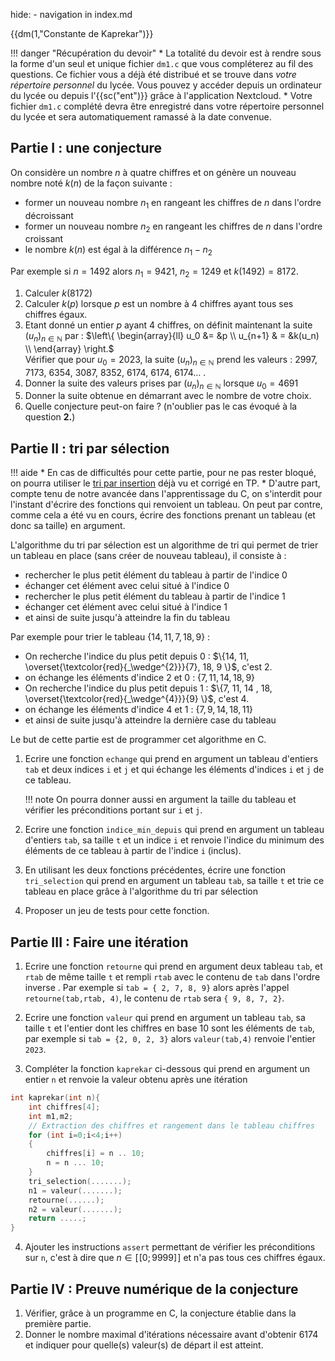 hide: - navigation  in index.md

{{dm(1,"Constante de Kaprekar")}} 

!!! danger "Récupération du devoir"
    * La totalité du devoir est à rendre sous la forme d'un seul et unique fichier `dm1.c` que vous compléterez au fil des questions. Ce fichier vous a déjà été distribué et se trouve dans *votre répertoire personnel* du lycée. Vous pouvez y  accéder depuis un ordinateur du lycée ou depuis l'{{sc("ent")}} grâce à  l'application Nextcloud.
    * Votre fichier `dm1.c` complété devra être enregistré dans votre répertoire personnel du lycée et sera automatiquement ramassé à la date convenue.


## Partie I : une conjecture

On considère un nombre $n$ à quatre chiffres et on génère un nouveau nombre noté $k(n)$ de la façon suivante :

* former un nouveau nombre $n_1$ en rangeant les chiffres de $n$ dans l'ordre décroissant
* former un nouveau nombre $n_2$ en rangeant les chiffres de $n$ dans l'ordre croissant
* le nombre $k(n)$ est égal à la différence $n_1-n_2$

Par exemple si $n = 1492$ alors $n_1 = 9421$, $n_2 = 1249$ et  $k(1492) = 8172$.

1. Calculer $k(8172)$
2. Calculer $k(p)$ lorsque $p$ est un nombre à 4 chiffres ayant tous ses chiffres égaux.
3. Etant donné un entier $p$ ayant 4 chiffres, on définit maintenant la suite $(u_n)_{n \in \mathbb{N}}$ par :
$\left\{ \begin{array}{ll} u_0 &= &p \\ u_{n+1} & = &k(u_n) \\ \end{array} \right.$  
Vérifier que pour $u_0 = 2023$, la suite $(u_n)_{n \in \mathbb{N}}$ prend les valeurs : $2997$, $7173$, $6354$, $3087$, $8352$, $6174$, $6174$, $6174 \dots$ . 
4. Donner la suite des valeurs prises par $(u_n)_{n \in \mathbb{N}}$ lorsque $u_0 = 4691$ 
5. Donner la suite obtenue en démarrant avec le nombre de votre choix.
6. Quelle conjecture peut-on faire ? (n'oublier pas le cas évoqué à la question **2.**)

## Partie II : tri par sélection


!!! aide 
     * En cas de difficultés pour cette partie, pour ne pas rester bloqué, on pourra utiliser le [tri par insertion](https://fabricenativel.github.io/cpge-info/mp2i/introC/#exercice-11-tri-par-insertion) déjà vu et corrigé en TP.
     * D'autre part, compte tenu de notre avancée dans l'apprentissage du C, on s'interdit pour l'instant d'écrire des fonctions qui renvoient un tableau. On peut par contre, comme cela a été vu en cours, écrire des fonctions prenant un tableau (et donc sa taille) en argument.
    

L'algorithme du tri par sélection est un algorithme de tri qui permet de trier un tableau en place (sans créer de nouveau tableau), il consiste à :

* rechercher le plus petit élément du tableau à partir de l'indice 0
* échanger cet élément avec celui situé à l'indice 0
* rechercher le plus petit élément du tableau à partir de l'indice 1
* échanger cet élément avec celui situé à l'indice 1
* et ainsi de suite jusqu'à atteindre la fin du tableau

Par exemple pour trier le tableau $\{14, 11, 7, 18, 9\}$ :

* On recherche l'indice du plus petit depuis 0 : $\{14, 11, \overset{\textcolor{red}{_\wedge^{2}}}{7}, 18, 9 \}$, c'est $2$.
* on échange les éléments d'indice 2 et 0 : $\{7,11,14,18,9\}$
* On recherche l'indice du plus petit depuis 1 : $\{7, 11, 14 , 18, \overset{\textcolor{red}{_\wedge^{4}}}{9} \}$, c'est $4$.
* on échange les éléments d'indice 4 et 1 : $\{7,9,14,18,11\}$
* et ainsi de suite jusqu'à atteindre la dernière case du tableau

Le but de cette partie est de programmer cet algorithme en C.

1. Ecrire une fonction `echange` qui prend en argument un tableau d'entiers `tab` et deux indices `i` et `j` et qui échange les éléments d'indices `i` et `j` de ce tableau.

    !!! note
        On pourra donner aussi en argument la taille du tableau et vérifier les préconditions portant sur `i` et `j`.

2. Ecrire une fonction `indice_min_depuis` qui prend en argument un tableau d'entiers `tab`, sa taille `t` et un indice `i` et renvoie l'indice du minimum des éléments de ce tableau à partir de l'indice `i` (inclus).

3. En utilisant les deux fonctions précédentes, écrire une fonction `tri_selection` qui prend en argument un tableau `tab`, sa taille `t` et trie ce tableau en place grâce à l'algorithme du tri par sélection

4. Proposer un jeu de tests pour cette fonction.

## Partie III : Faire une itération

1. Ecrire une fonction `retourne` qui prend en argument deux tableau `tab`, et `rtab` de même taille `t` et rempli `rtab` avec le contenu de `tab` dans l'ordre inverse . Par exemple si `tab = { 2, 7, 8, 9}` alors après l'appel `retourne(tab,rtab, 4)`, le contenu de `rtab` sera `{ 9, 8, 7, 2}`.

2. Ecrire une fonction `valeur` qui prend en argument un tableau `tab`, sa taille `t` et l'entier dont les chiffres en base 10 sont les éléments de `tab`, par exemple si `tab = {2, 0, 2, 3}` alors `valeur(tab,4)` renvoie l'entier `2023`.

3. Compléter la fonction `kaprekar` ci-dessous qui prend en argument un entier `n` et renvoie la valeur obtenu après une itération 
``` c
int kaprekar(int n){
    int chiffres[4];
    int m1,m2;
    // Extraction des chiffres et rangement dans le tableau chiffres
    for (int i=0;i<4;i++)
    {
        chiffres[i] = n .. 10;
        n = n ... 10;
    }
    tri_selection(.......);
    n1 = valeur(.......);
    retourne(......);
    n2 = valeur(.......);
    return .....;
}
```




4. Ajouter les instructions `assert` permettant de vérifier les préconditions  sur `n`, c'est à dire que $n \in \left[\!\left[0;9999\right]\!\right]$ et n'a pas tous ces chiffres égaux.

## Partie IV : Preuve numérique de la conjecture

1. Vérifier, grâce à un programme en C, la conjecture établie dans la première partie.
2. Donner le nombre maximal d'itérations nécessaire avant d'obtenir $6174$ et indiquer pour quelle(s) valeur(s) de départ il est atteint.

